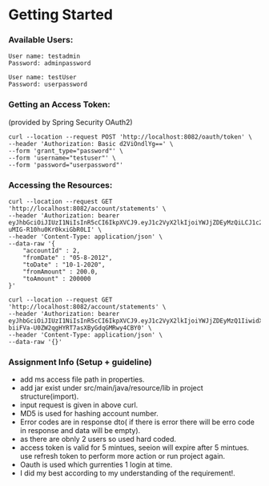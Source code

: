 # Getting Started

### Available Users:
```
User name: testadmin
Password: adminpassword

User name: testUser
Password: userpassword
```

### Getting an Access Token:
(provided by Spring Security OAuth2)
```
curl --location --request POST 'http://localhost:8082/oauth/token' \
--header 'Authorization: Basic d2ViOndlYg==' \
--form 'grant_type="password"' \
--form 'username="testuser"' \
--form 'password="userpassword"'
```

### Accessing the Resources:
```
curl --location --request GET 'http://localhost:8082/account/statements' \
--header 'Authorization: bearer eyJhbGciOiJIUzI1NiIsInR5cCI6IkpXVCJ9.eyJ1c2VyX2lkIjoiYWJjZDEyMzQiLCJ1c2VyX25hbWUiOiJ0ZXN0YWRtaW4iLCJzY29wZSI6WyJyZWFkIiwid3JpdGUiLCJ0cnVzdCJdLCJleHAiOjE2MDczNTgwNjYsImF1dGhvcml0aWVzIjpbIlJPTEVfQURNSU4iXSwianRpIjoiZTZjNWYyOGMtNGFhZi00MmE4LTlmMDItY2M3NGQ3YjQ3MDcxIiwiY2xpZW50X2lkIjoid2ViIn0.aNN_oOdpN2CHZGF95C0-uMIG-R10hu0Kr0kxiGbR0LI' \
--header 'Content-Type: application/json' \
--data-raw '{
    "accountId" : 2,
    "fromDate" : "05-8-2012",
    "toDate" : "10-1-2020",
    "fromAmount" : 200.0,
    "toAmount" : 200000
}'
```

```
curl --location --request GET 'http://localhost:8082/account/statements' \
--header 'Authorization: bearer eyJhbGciOiJIUzI1NiIsInR5cCI6IkpXVCJ9.eyJ1c2VyX2lkIjoiYWJjZDEyMzQ1IiwidXNlcl9uYW1lIjoidGVzdHVzZXIiLCJzY29wZSI6WyJyZWFkIiwid3JpdGUiLCJ0cnVzdCJdLCJleHAiOjE2MDczNzI2NzksImF1dGhvcml0aWVzIjpbIlVTRVIiXSwianRpIjoiYzU3ZTZkY2QtODhmMS00YjY1LWFkZDAtNDM4ZGYzZmJiNDMzIiwiY2xpZW50X2lkIjoid2ViIn0.CiXuS-biiFVa-U0ZW2qgHYRT7asXByGdqGMRwy4CBY0' \
--header 'Content-Type: application/json' \
--data-raw '{}'
```

### Assignment Info (Setup + guideline)

- add ms access file path in properties.
- add jar exist under src/main/java/resource/lib in project structure(import).
- input request is given in above curl.
- MD5 is used for hashing account number.
- Error codes are in response dto( if there is error there will be erro code in response and data will be empty).
- as there are obnly 2 users so used hard coded.
- access token is valid for 5 mintues, seeion will expire after 5 mintues. use refresh token to perform more action or run project again.
- Oauth is used which gurrenties 1 login at time.
- I did my best according to my understanding of the requirement!.
